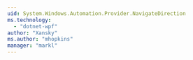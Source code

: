 ```yaml
---
uid: System.Windows.Automation.Provider.NavigateDirection
ms.technology: 
  - "dotnet-wpf"
author: "Xansky"
ms.author: "mhopkins"
manager: "markl"
---
```

